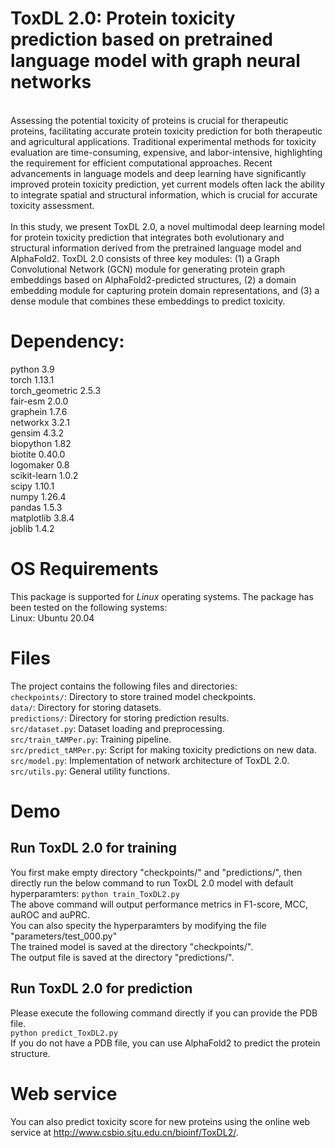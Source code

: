 # ToxDL 2.0: Protein toxicity prediction based on pretrained language model with graph neural networks
<br>
Assessing the potential toxicity of proteins is crucial for therapeutic proteins, facilitating accurate protein toxicity prediction for both therapeutic and agricultural applications. Traditional experimental methods for toxicity evaluation are time-consuming, expensive, and labor-intensive, highlighting the requirement for efficient computational approaches. Recent advancements in language models and deep learning have significantly improved protein toxicity prediction, yet current models often lack the ability to integrate spatial and structural information, which is crucial for accurate toxicity assessment.
<br>
<br>
In this study, we present ToxDL 2.0, a novel multimodal deep learning model for protein toxicity prediction that integrates both evolutionary and structural information derived from the pretrained language model and AlphaFold2. ToxDL 2.0 consists of three key modules: (1) a Graph Convolutional Network (GCN) module for generating protein graph embeddings based on AlphaFold2-predicted structures, (2) a domain embedding module for capturing protein domain representations, and (3) a dense module that combines these embeddings to predict toxicity.

# Dependency:
python              	3.9 <br>
torch					1.13.1 <br>
torch_geometric			2.5.3 <br>
fair-esm				2.0.0 <br>
graphein				1.7.6 <br>
networkx				3.2.1 <br>
gensim              	4.3.2 <br>
biopython				1.82 <br>
biotite					0.40.0 <br>
logomaker           	0.8 <br>
scikit-learn         	1.0.2 <br>
scipy               	1.10.1 <br>
numpy               	1.26.4 <br>
pandas              	1.5.3 <br>
matplotlib          	3.8.4 <br>
joblib              	1.4.2 <br>

# OS Requirements
This package is supported for *Linux* operating systems. The package has been tested on the following systems:
<br>
Linux: Ubuntu 20.04 
# Files
The project contains the following files and directories:
<br>
```checkpoints/```: Directory to store trained model checkpoints.
<br>
```data/```: Directory for storing datasets.
<br>
```predictions/```: Directory for storing prediction results.
<br>
```src/dataset.py```: Dataset loading and preprocessing.
<br>
```src/train_tAMPer.py```: Training pipeline.
<br>
```src/predict_tAMPer.py```: Script for making toxicity predictions on new data.
<br>
```src/model.py```: Implementation of network architecture of ToxDL 2.0.
<br>
```src/utils.py```: General utility functions.
<br> 

# Demo
## Run ToxDL 2.0 for training
You first make empty directory "checkpoints/" and "predictions/", then directly run the below command to run ToxDL 2.0 model with default hyperparamters:
```python train_ToxDL2.py```
<br>
The above command will output performance metrics in F1-score, MCC, auROC and auPRC.
<br>
You can also specity the hyperparamters by modifying the file "parameters/test_000.py"
<br>
The trained model is saved at the directory "checkpoints/".
<br>
The output file is saved at the directory "predictions/".
## Run ToxDL 2.0 for prediction
Please execute the following command directly if you can provide the PDB file.
<br>
```python predict_ToxDL2.py```
<br>
If you do not have a PDB file, you can use AlphaFold2 to predict the protein structure.

# Web service
You can also predict toxicity score for new proteins using the online web service at http://www.csbio.sjtu.edu.cn/bioinf/ToxDL2/. 

